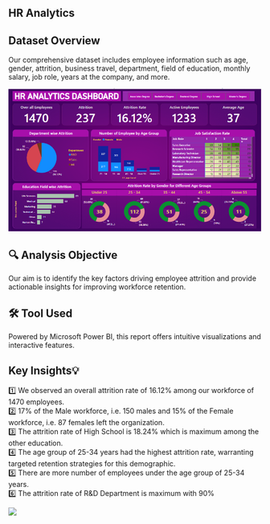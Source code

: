 ## HR Analytics 
## Dataset Overview
Our comprehensive dataset includes employee information such as age, gender, attrition, business travel, department, field of education, monthly salary, job role, years at the company, and more.
<!DOCTYPE html>
<html lang="en">
<body>
    <img src="https://github.com/Jahnavi-Thiruvidhi/HR-Analytics/blob/main/DashBoard%20.png?raw=true" >

</body>
</html>

## 🔍 Analysis Objective<br>
Our aim is to identify the key factors driving employee attrition and provide actionable insights for improving workforce retention.

## 🛠️ Tool Used<br>
Powered by Microsoft Power BI, this report offers intuitive visualizations and interactive features.

## Key Insights💡<br>
1️⃣ We observed an overall attrition rate of 16.12% among our workforce of 1470 employees.<br>
2️⃣ 17% of the Male workforce, i.e. 150 males and 15% of the Female workforce, i.e. 87 females left the organization.<br>
3️⃣ The attrition rate of High School is 18.24% which is maximum among the other education.<br>
4️⃣ The age group of 25-34 years had the highest attrition rate, warranting targeted retention strategies for this demographic.<br>
5️⃣ There are more number of employees under the age group of 25-34 years.<br>
6️⃣ The attrition rate of R&D Department is maximum with 90%<br>

![](https://app.powerbi.com/view?r=eyJrIjoiMTc0ZmNjZDEtZDhlMS00OWI5LWFhNjQtMmI3MDFmNmM3MTYzIiwidCI6ImRmODY3OWNkLWE4MGUtNDVkOC05OWFjLWM4M2VkN2ZmOTVhMCJ9)<br/>

